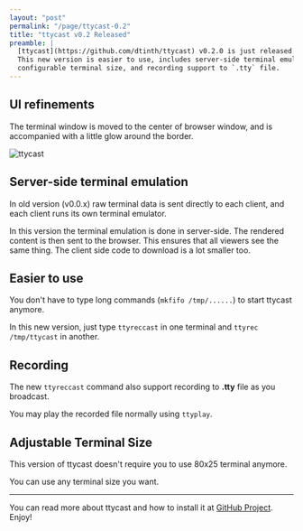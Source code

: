 ```yaml
---
layout: "post"
permalink: "/page/ttycast-0.2"
title: "ttycast v0.2 Released"
preamble: |
  [ttycast](https://github.com/dtinth/ttycast) v0.2.0 is just released.
  This new version is easier to use, includes server-side terminal emulation (instead of client-side),
  configurable terminal size, and recording support to `.tty` file.
---
```






UI refinements
--------------

The terminal window is moved to the center of browser window, and is accompanied with
a little glow around the border.

<p class="image"><img src="http://i.imgur.com/YBobVKm.png" alt="ttycast"></p>


Server-side terminal emulation
------------------------------

In old version (v0.0.x) raw terminal data is sent directly to each client, and each client runs its own
terminal emulator.

In this version the terminal emulation is done in server-side. The rendered content is then sent to the browser.
This ensures that all viewers see the same thing. The client side code to download is a lot smaller too.


Easier to use
-------------

You don't have to type long commands (`mkfifo /tmp/......`) to start ttycast anymore.

In this new version, just type `ttyreccast` in one terminal and `ttyrec /tmp/ttycast` in another.

Recording
---------

The new `ttyreccast` command also support recording to __.tty__ file as you broadcast.

You may play the recorded file normally using `ttyplay`.


Adjustable Terminal Size
------------------------

This version of ttycast doesn't require you to use 80x25 terminal anymore.

You can use any terminal size you want.



----

You can read more about ttycast and how to install it at [GitHub Project](https://github.com/dtinth/ttycast). Enjoy!


